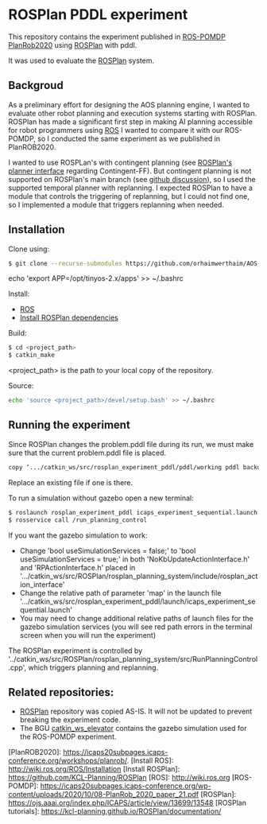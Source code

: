 


# ROSPlan PDDL experiment 
This repository contains the experiment published in [ROS-POMDP](https://icaps20subpages.icaps-conference.org/wp-content/uploads/2020/10/08-PlanRob_2020_paper_21.pdf) [PlanRob2020](https://icaps20subpages.icaps-conference.org/workshops/planrob/) using [ROSPlan](https://kcl-planning.github.io/ROSPlan/documentation/) with pddl.

It was used to evaluate the [ROSPlan](https://ojs.aaai.org/index.php/ICAPS/article/view/13699/13548) system. 




## Backgroud
As a preliminary effort for designing the AOS planning engine, I wanted to evaluate other robot planning and execution systems starting with ROSPlan.
ROSPlan has made a significant first step in making AI planning accessible for robot programmers using [ROS](http://wiki.ros.org) 
I wanted to compare it with our ROS-POMDP, so I conducted the same experiment as we published in PlanROB2020.

I wanted to use ROSPLan's with contingent planning (see [ROSPlan's planner interface](https://kcl-planning.github.io/ROSPlan//documentation/interfaces/02_planner_interface.html) regarding Contingent-FF). But contingent planning is not supported on ROSPlan's main branch (see [github discussion](https://github.com/KCL-Planning/ROSPlan/issues/254#issuecomment-822048585)), so I used the supported temporal planner with replanning. I expected ROSPlan to have a module that controls the triggering of replanning, but I could not find one, so I implemented a module that triggers replanning when needed. 

## Installation
Clone using:
```sh
$ git clone --recurse-submodules https://github.com/orhaimwerthaim/AOS-OtherSystems-ROSPlanExperimentPDDL.git
```

echo 'export APP=/opt/tinyos-2.x/apps' >> ~/.bashrc 

Install:
- [ROS](http://wiki.ros.org/ROS/Installation)
- [Install ROSPlan dependencies](https://github.com/KCL-Planning/ROSPlan)

Build:
```sh
$ cd <project_path>
$ catkin_make
```
<project_path> is the path to your local copy of the repository.

Source:
```sh
echo 'source <project_path>/devel/setup.bash' >> ~/.bashrc     
```

## Running the experiment
Since ROSPlan changes the problem.pddl file during its run, we must make sure that the current problem.pddl file is placed.
```sh
copy ‘.../catkin_ws/src/rosplan_experiment_pddl/pddl/working pddl backup/experiment_problem.pddl’ to ‘.../catkin_ws/src/rosplan_experiment_pddl/pddl’
```
Replace an existing file if one is there.

To run a simulation without gazebo open a new terminal:
```sh
$ roslaunch rosplan_experiment_pddl icaps_experiment_sequential.launch
$ rosservice call /run_planning_control  
```

If you want the gazebo simulation to work:
- Change 'bool useSimulationServices = false;' to 'bool useSimulationServices = true;' in both 'NoKbUpdateActionInterface.h' and 'RPActionInterface.h' placed in '.../catkin_ws/src/ROSPlan/rosplan_planning_system/include/rosplan_action_interface'
- Change the relative path of parameter 'map' in the launch file '.../catkin_ws/src/rosplan_experiment_pddl/launch/icaps_experiment_sequential.launch'
- You may need to change additional relative paths of launch files for the gazebo simulation services (you will see red path errors in the terminal screen when you will run the experiment)




The ROSPlan experiment is controlled by '../catkin_ws/src/ROSPlan/rosplan_planning_system/src/RunPlanningControl.cpp', which triggers planning and replanning.


## Related repositories:
- [ROSPlan](https://github.com/KCL-Planning/ROSPlan) repository was copied AS-IS. It will not be updated to prevent breaking the experiment code.
- The BGU [catkin_ws_elevator](https://github.com/bguplp/catkin_ws_elevator/tree/master/src) contains the gazebo simulation used for the ROS-POMDP experiment.

[catkin_ws_elevator]: <https://github.com/bguplp/catkin_ws_elevator/tree/master/src>
[ROSPlan's planner interface]: <https://kcl-planning.github.io/ROSPlan//documentation/interfaces/02_planner_interface.html>
[PlanROB2020]: <https://icaps20subpages.icaps-conference.org/workshops/planrob/>.
[Install ROS]: <http://wiki.ros.org/ROS/Installation>
[Install ROSPlan]: <https://github.com/KCL-Planning/ROSPlan>
[ROS]: <http://wiki.ros.org>
[ROS-POMDP]: <https://icaps20subpages.icaps-conference.org/wp-content/uploads/2020/10/08-PlanRob_2020_paper_21.pdf>
[ROSPlan]: <https://ojs.aaai.org/index.php/ICAPS/article/view/13699/13548>
[ROSPlan tutorials]: <https://kcl-planning.github.io/ROSPlan/documentation/>

